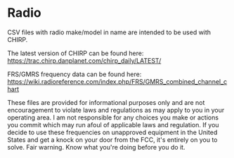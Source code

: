 # Radio

CSV files with radio make/model in name are intended to be used with CHIRP. 

The latest version of CHIRP can be found here: https://trac.chirp.danplanet.com/chirp_daily/LATEST/

FRS/GMRS frequency data can be found here: https://wiki.radioreference.com/index.php/FRS/GMRS_combined_channel_chart

These files are provided for informational purposes only and are not encouragement to violate laws and regulations as may apply to you in your operating area. I am not responsible for any choices you make or actions you commit which may run afoul of applicable laws and regulation. If you decide to use these frequencies on unapproved equipment in the United States and get a knock on your door from the FCC, it's entirely on you to solve. Fair warning. Know what you're doing before you do it.
